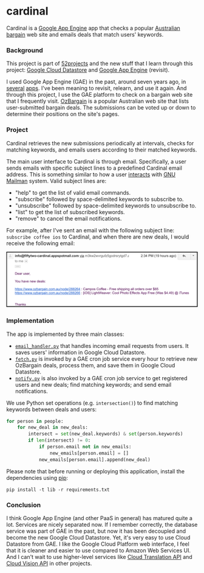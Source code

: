 # cardinal

Cardinal is a [Google App Engine](https://cloud.google.com/appengine/) app that checks a popular [Australian bargain](https://www.ozbargain.com.au/) web site and emails deals that match users' keywords.

### Background

This project is part of [52projects](https://donny.github.io/52projects/) and the new stuff that I learn through this project: [Google Cloud Datastore](https://cloud.google.com/datastore/) and [Google App Engine](https://cloud.google.com/appengine/) (revisit).

I used Google App Engine (GAE) in the past,  around seven years ago, in [several](https://github.com/donny/meltrams-back-end) [apps](https://github.com/donny/melb-journey-back-end). I've been meaning to revisit, relearn, and use it again. And through this project, I use the GAE platform to check on a bargain web site that I frequently visit. [OzBargain](https://www.ozbargain.com.au/) is a popular Australian web site that lists user-submitted bargain deals. The submissions can be voted up or down to determine their positions on the site's pages.

### Project

Cardinal retrieves the new submissions periodically at intervals, checks for matching keywords, and emails users according to their matched keywords.

The main user interface to Cardinal is through email. Specifically, a user sends emails with specific subject lines to a predefined Cardinal email address. This is something similar to how a user [interacts](http://www.list.org/mailman-member/node10.html) with [GNU Mailman](http://www.list.org/mailman-member/node41.html) system. Valid subject lines are:

- "help" to get the list of valid email commands.
- "subscribe" followed by space-delimited keywords to subscribe to.
- "unsubscribe" followed by space-delimited keywords to unsubscribe to.
- "list" to get the list of subscribed keywords.
- "remove" to cancel the email notifications.

For example, after I've sent an email with the following subject line: `subscribe coffee ios` to Cardinal, and when there are new deals, I would receive the following email:

![Screenshot](https://raw.githubusercontent.com/donny/cardinal/master/screenshot.png)

### Implementation

The app is implemented by three main classes:

- [`email_handler.py`](https://github.com/donny/cardinal/blob/master/email_handler.py) that handles incoming email requests from users. It saves users' information in Google Cloud Datastore.
- [`fetch.py`](https://github.com/donny/cardinal/blob/master/fetch.py) is invoked by a GAE cron job service every hour to retrieve new OzBargain deals, process them, and save them in Google Cloud Datastore.
- [`notify.py`](https://github.com/donny/cardinal/blob/master/notify.py) is also invoked by a GAE cron job service to get registered users and new deals; find matching keywords; and send email notifications.

We use Python set operations (e.g. `intersection()`) to find matching keywords between deals and users:

```python
for person in people:
    for new_deal in new_deals:
        intersect = set(new_deal.keywords) & set(person.keywords)
        if len(intersect) != 0:
            if person.email not in new_emails:
                new_emails[person.email] = []
            new_emails[person.email].append(new_deal)
```

Please note that before running or deploying this application, install the dependencies using
[pip](http://pip.readthedocs.io/en/stable/):

    pip install -t lib -r requirements.txt

### Conclusion

I think Google App Engine (and other PaaS in general) has matured quite a lot. Services are nicely separated now. If I remember correctly, the database service was part of GAE in the past, but now it has been decoupled and become the new Google Cloud Datastore. Yet, it's very easy to use Cloud Datastore from GAE. I like the Google Cloud Platform web interface, I feel that it is cleaner and easier to use compared to Amazon Web Services UI. And I can't wait to use higher-level services like [Cloud Translation API](https://cloud.google.com/translate/) and [Cloud Vision API](https://cloud.google.com/vision/) in other projects.
